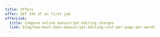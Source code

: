 ```yaml
---
title: Offers
offer: GET 15% of on first job
offerLink:
  title: Compare online manuscript editing charges
  link: blog/how-much-does-manuscript-editing-cost-per-page-per-word/
---
```

